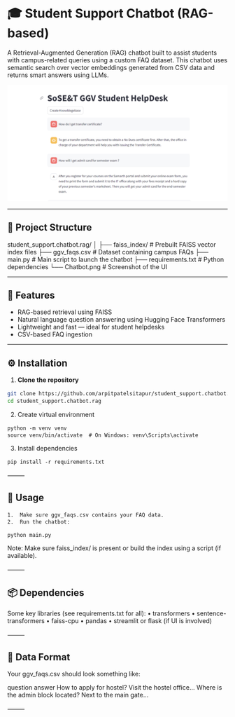 # 🎓 Student Support Chatbot (RAG-based)

A Retrieval-Augmented Generation (RAG) chatbot built to assist students with campus-related queries using a custom FAQ dataset. This chatbot uses semantic search over vector embeddings generated from CSV data and returns smart answers using LLMs.

![Chatbot UI](Chatbot.png)

---

## 📂 Project Structure

student_support.chatbot.rag/
│
├── faiss_index/           # Prebuilt FAISS vector index files
├── ggv_faqs.csv           # Dataset containing campus FAQs
├── main.py                # Main script to launch the chatbot
├── requirements.txt       # Python dependencies
└── Chatbot.png            # Screenshot of the UI

---

## 🧠 Features

- RAG-based retrieval using FAISS
- Natural language question answering using Hugging Face Transformers
- Lightweight and fast — ideal for student helpdesks
- CSV-based FAQ ingestion

---

## ⚙️ Installation

1. **Clone the repository**
```bash
git clone https://github.com/arpitpatelsitapur/student_support.chatbot.rag.git
cd student_support.chatbot.rag
```
	
2.	Create virtual environment
```
python -m venv venv
source venv/bin/activate  # On Windows: venv\Scripts\activate
```
	
3.	Install dependencies
```
pip install -r requirements.txt
```

⸻

## 🚀 Usage
	1.	Make sure ggv_faqs.csv contains your FAQ data.
	2.	Run the chatbot:
```
python main.py
```

Note: Make sure faiss_index/ is present or build the index using a script (if available).

⸻

## 📦 Dependencies

Some key libraries (see requirements.txt for all):
	•	transformers
	•	sentence-transformers
	•	faiss-cpu
	•	pandas
	•	streamlit or flask (if UI is involved)

⸻

## 💾 Data Format

Your ggv_faqs.csv should look something like:

question	answer
How to apply for hostel?	Visit the hostel office…
Where is the admin block located?	Next to the main gate…


⸻
